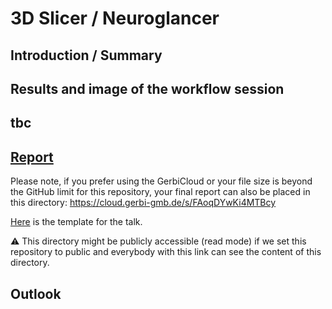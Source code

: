 # 3D Slicer / Neuroglancer

## Introduction / Summary

## Results and image of the workflow session

## tbc

## [Report](./Report/)
Please note, if you prefer using the GerbiCloud or your file size is beyond the GitHub limit for this repository, your final report can also be placed in this directory: https://cloud.gerbi-gmb.de/s/FAoqDYwKi4MTBcy  

[Here](https://docs.google.com/presentation/d/1IdXq3YQe4353zJJnBvxBr7GwvG0_j1lj9sEx0Cbs7Rs/edit?usp=sharing) is the template for the talk.

:warning: This directory might be publicly accessible (read mode) if we set this repository to public and everybody with this link can see the content of this directory.

## Outlook